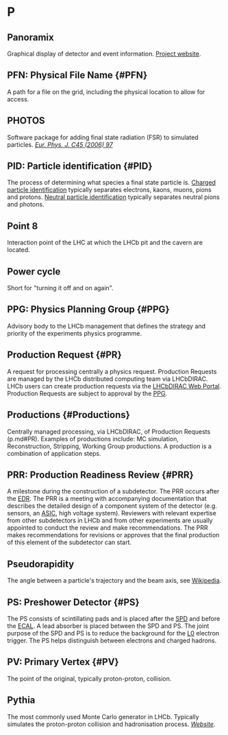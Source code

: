 # P

## Panoramix

Graphical display of detector and event information. [Project website](http://lhcbdoc.web.cern.ch/lhcbdoc/panoramix/).

## PFN: Physical File Name {#PFN}

A path for a file on the grid, including the physical location to allow for access.

## PHOTOS

Software package for adding final state radiation (FSR) to simulated particles.
[_Eur. Phys. J. C45 (2006) 97_][]

[_Eur. Phys. J. C45 (2006) 97_]: https://doi.org/10.1016/0010-4655(91)90012-A

## PID: Particle identification {#PID}

The process of determining what species a final state particle is.
[Charged particle identification](https://twiki.cern.ch/twiki/bin/viewauth/LHCbPhysics/ChargedPID) typically separates electrons, kaons, muons, pions and protons.
[Neutral particle identification](https://twiki.cern.ch/twiki/bin/view/LHCbPhysics/CalorimeterObjectsToolsGroup) typically separates neutral pions and photons.

## Point 8

Interaction point of the LHC at which the LHCb pit and the cavern are located.

## Power cycle

Short for "turning it off and on again".

## PPG: Physics Planning Group {#PPG}

Advisory body to the LHCb management that defines the strategy and priority of the experiments physics programme.

## Production Request {#PR}

A request for processing centrally a physics request. Production Requests are managed by the LHCb distributed computing team via LHCbDIRAC. LHCb users can create production requests via the [LHCbDIRAC Web Portal](https://lhcb-portal-dirac.cern.ch/DIRAC/?view=tabs&theme=Grey&url_state=1|*LHCbDIRAC.ProductionRequestManager.classes.ProductionRequestManager). Production Requests are subject to approval by the [PPG](p.md#PPG).

## Productions {#Productions}

Centrally managed processing, via LHCbDIRAC, of Production Requests (p.md#PR). Examples of productions include: MC simulation, Reconstruction, Stripping, Working Group productions. A production is a combination of application steps.

## PRR: Production Readiness Review {#PRR}

A milestone during the construction of a subdetector. The PRR occurs after the [EDR](e.md#EDR).
The PRR is a meeting with accompanying documentation that describes the detailed design of a component system of the detector
(e.g. sensors, an [ASIC](https://en.wikipedia.org/wiki/Application-specific_integrated_circuit), high voltage system).
Reviewers with relevant expertise from other subdetectors in LHCb and from other experiments are usually appointed
to conduct the review and make recommendations.
The PRR makes recommendations for revisions or approves that the final production of this element of the subdetector can start.

## Pseudorapidity

The angle between a particle's trajectory and the beam axis, see [Wikipedia](https://en.wikipedia.org/wiki/Pseudorapidity).

## PS: Preshower Detector {#PS}

The PS consists of scintillating pads and is placed after the [SPD](s.md#SPD) and before the [ECAL](e.md#ECAL).
A lead absorber is placed between the SPD and PS.
The joint purpose of the SPD and PS is to reduce the background for the [L0](l.md#L0) electron trigger.
The PS helps distinguish between electrons and charged hadrons.

## PV: Primary Vertex {#PV}

The point of the original, typically proton-proton, collision.

## Pythia

The most commonly used Monte Carlo generator in LHCb.
Typically simulates the proton-proton collision and hadronisation process.
[_Website_](http://home.thep.lu.se/~torbjorn/Pythia.html).
